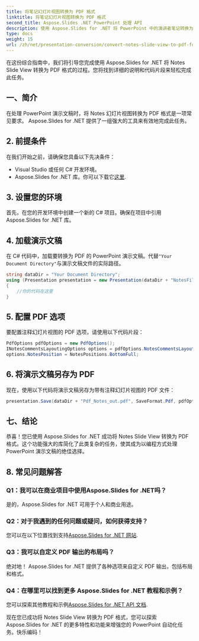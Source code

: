 ```yaml
---
title: 将笔记幻灯片视图转换为 PDF 格式
linktitle: 将笔记幻灯片视图转换为 PDF 格式
second_title: Aspose.Slides .NET PowerPoint 处理 API
description: 使用 Aspose.Slides for .NET 将 PowerPoint 中的演讲者笔记转换为 PDF。轻松保留上下文并自定义布局。
type: docs
weight: 15
url: /zh/net/presentation-conversion/convert-notes-slide-view-to-pdf-format/
---
```


在这份综合指南中，我们将引导您完成使用 Aspose.Slides for .NET 将 Notes Slide View 转换为 PDF 格式的过程。您将找到详细的说明和代码片段来轻松完成此任务。

## 一、简介

在处理 PowerPoint 演示文稿时，将 Notes 幻灯片视图转换为 PDF 格式是一项常见要求。 Aspose.Slides for .NET 提供了一组强大的工具来有效地完成此任务。

## 2. 前提条件

在我们开始之前，请确保您具备以下先决条件：

- Visual Studio 或任何 C# 开发环境。
-  Aspose.Slides for .NET 库。你可以下载它[这里](https://releases.aspose.com/slides/net/).

## 3. 设置您的环境

首先，在您的开发环境中创建一个新的 C# 项目。确保在项目中引用 Aspose.Slides for .NET 库。

## 4. 加载演示文稿

在 C# 代码中，加载要转换为 PDF 的 PowerPoint 演示文稿。代替`"Your Document Directory"`与演示文稿文件的实际路径。

```csharp
string dataDir = "Your Document Directory";
using (Presentation presentation = new Presentation(dataDir + "NotesFile.pptx"))
{
    //你的代码在这里
}
```

## 5. 配置 PDF 选项

要配置注释幻灯片视图的 PDF 选项，请使用以下代码片段：

```csharp
PdfOptions pdfOptions = new PdfOptions();
INotesCommentsLayoutingOptions options = pdfOptions.NotesCommentsLayouting;
options.NotesPosition = NotesPositions.BottomFull;
```

## 6. 将演示文稿另存为 PDF

现在，使用以下代码将演示文稿另存为带有注释幻灯片视图的 PDF 文件：

```csharp
presentation.Save(dataDir + "Pdf_Notes_out.pdf", SaveFormat.Pdf, pdfOptions);
```

## 七、结论

恭喜！您已使用 Aspose.Slides for .NET 成功将 Notes Slide View 转换为 PDF 格式。这个功能强大的库简化了此类复杂的任务，使其成为以编程方式处理 PowerPoint 演示文稿的绝佳选择。

## 8. 常见问题解答

### Q1：我可以在商业项目中使用Aspose.Slides for .NET吗？

是的，Aspose.Slides for .NET 可用于个人和商业用途。

### Q2：对于我遇到的任何问题或疑问，如何获得支持？

您可以在以下位置找到支持[Aspose.Slides for .NET 网站](https://forum.aspose.com/slides/net/).

### Q3：我可以自定义 PDF 输出的布局吗？

绝对地！ Aspose.Slides for .NET 提供了各种选项来自定义 PDF 输出，包括布局和格式。

### Q4：在哪里可以找到更多 Aspose.Slides for .NET 教程和示例？

您可以探索其他教程和示例[Aspose.Slides for .NET API 文档](https://reference.aspose.com/slides/net/).

现在您已成功将 Notes Slide View 转换为 PDF 格式，您可以探索 Aspose.Slides for .NET 的更多特性和功能来增强您的 PowerPoint 自动化任务。快乐编码！